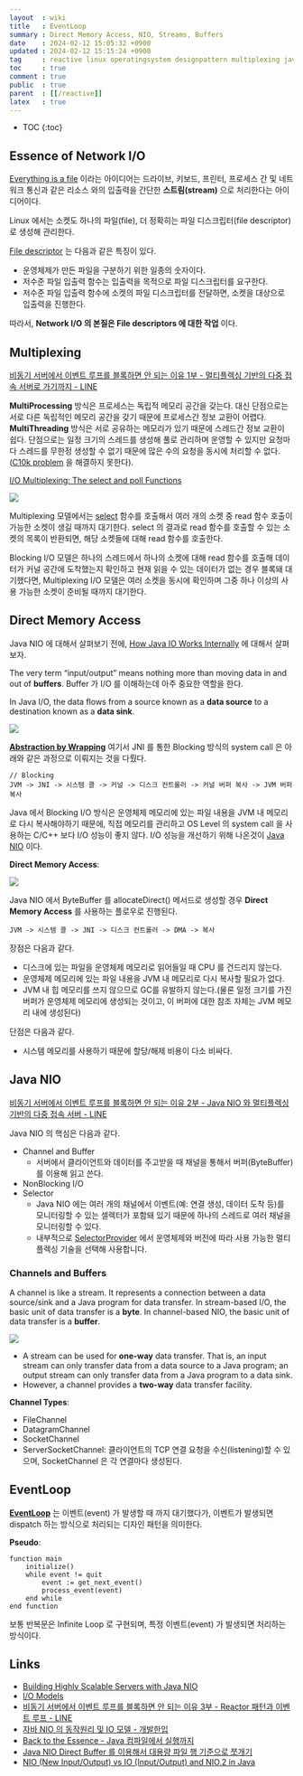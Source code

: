```yaml
---
layout  : wiki
title   : EventLoop
summary : Direct Memory Access, NIO, Streams, Buffers
date    : 2024-02-12 15:05:32 +0900
updated : 2024-02-12 15:15:24 +0900
tag     : reactive linux operatingsystem designpattern multiplexing java
toc     : true
comment : true
public  : true
parent  : [[/reactive]]
latex   : true
---
```

* TOC
{:toc}

## Essence of Network I/O

[Everything is a file](https://en.wikipedia.org/wiki/Everything_is_a_file) 이라는 아이디어는 드라이브, 키보드, 프린터, 프로세스 간 및 네트워크 통신과 같은 리소스 와의 입출력을 간단한 __스트림(stream)__ 으로 처리한다는 아이디어이다.

Linux 에서는 소켓도 하나의 파일(file), 더 정확히는 파일 디스크립터(file descriptor)로 생성해 관리한다.

[File descriptor](https://en.wikipedia.org/wiki/File_descriptor) 는 다음과 같은 특징이 있다.

- 운영체제가 만든 파일을 구분하기 위한 일종의 숫자이다.
- 저수준 파일 입출력 함수는 입출력을 목적으로 파일 디스크립터를 요구한다.
- 저수준 파일 입출력 함수에 소켓의 파일 디스크립터를 전달하면, 소켓을 대상으로 입출력을 진행한다.

따라서, __Network I/O 의 본질은 File descriptors 에 대한 작업__ 이다.

## Multiplexing

[비동기 서버에서 이벤트 루프를 블록하면 안 되는 이유 1부 - 멀티플렉싱 기반의 다중 접속 서버로 가기까지 - LINE](https://engineering.linecorp.com/ko/blog/do-not-block-the-event-loop-part1)

__MultiProcessing__ 방식은 프로세스는 독립적 메모리 공간을 갖는다. 대신 단점으로는 서로 다른 독립적인 메모리 공간을 갖기 때문에 프로세스간 정보 교환이 어렵다.
__MultiThreading__ 방식은 서로 공유하는 메모리가 있기 때문에 스레드간 정보 교환이 쉽다. 단점으로는 일정 크기의 스레드를 생성해 풀로 관리하며 운영할 수 있지만 요청마다 스레드를 무한정 생성할 수 없기 때문에 많은 수의 요청을 동시에 처리할 수 없다. ([C10k problem](https://en.wikipedia.org/wiki/C10k_problem) 을 해결하지 못한다).

[I/O Multiplexing: The select and poll Functions](https://notes.shichao.io/unp/ch6/)

![](/resource/wiki/reactive-eventloop/iomultiplexing.png)

Multiplexing 모델에서는 [select](https://en.wikipedia.org/wiki/Select_(Unix)) 함수를 호출해서 여러 개의 소켓 중 read 함수 호출이 가능한 소켓이 생길 때까지 대기한다. select 의 결과로 read 함수를 호출할 수 있는 소켓의 목록이 반환되면, 해당 소켓들에 대해 read 함수를 호출한다.

Blocking I/O 모델은 하나의 스레드에서 하나의 소켓에 대해 read 함수를 호출해 데이터가 커널 공간에 도착했는지 확인하고 현재 읽을 수 있는 데이터가 없는 경우 블록돼 대기했다면, Multiplexing I/O 모델은 여러 소켓을 동시에 확인하며 그중 하나 이상의 사용 가능한 소켓이 준비될 때까지 대기한다.

## Direct Memory Access

Java NIO 에 대해서 살펴보기 전에, [How Java IO Works Internally](https://howtodoinjava.com/java/io/how-java-io-works-internally/) 에 대해서 살펴보자.

The very term “input/output” means nothing more than moving data in and out of __buffers__. Buffer 가 I/O 를 이해하는데 아주 중요한 역할을 한다.

In Java I/O, the data flows from a source known as a __data source__ to a destination known as a __data sink__.

![](/resource/wiki/reactive-eventloop/flow-stream.png)

__[Abstraction by Wrapping](https://baekjungho.github.io/wiki/java/java-abstraction-by-wrapping/)__ 여기서 JNI 를 통한 Blocking 방식의 system call 은 아래와 같은 과정으로 이뤄지는 것을 다뤘다.

```
// Blocking
JVM -> JNI -> 시스템 콜 -> 커널 -> 디스크 컨트롤러 -> 커널 버퍼 복사 -> JVM 버퍼 복사
```

Java 에서 Blocking I/O 방식은 운영체제 메모리에 있는 파일 내용을 JVM 내 메모리로 다시 복사해야하기 때문에, 직접 메모리를 관리하고 OS Level 의 system call 을 사용하는 C/C++ 보다 I/O 성능이 좋지 않다.
I/O 성능을 개선하기 위해 나온것이 [Java NIO](https://docs.oracle.com/javase/8/docs/api/java/nio/package-summary.html) 이다.

__Direct Memory Access__:

![](/resource/wiki/reactive-eventloop/dma.png)

Java NIO 에서 ByteBuffer 를 allocateDirect() 메서드로 생성할 경우 __Direct Memory Access__ 를 사용하는 플로우로 진행된다.

```
JVM -> 시스템 콜 -> JNI -> 디스크 컨트롤러 -> DMA -> 복사
```

장점은 다음과 같다.

- 디스크에 있는 파일을 운영체제 메모리로 읽어들일 때 CPU 를 건드리지 않는다.
- 운영체제 메모리에 있는 파일 내용을 JVM 내 메모리로 다시 복사할 필요가 없다.
- JVM 내 힙 메모리를 쓰지 않으므로 GC를 유발하지 않는다.(물론 일정 크기를 가진 버퍼가 운영체제 메모리에 생성되는 것이고, 이 버퍼에 대한 참조 자체는 JVM 메모리 내에 생성된다)

단점은 다음과 같다.

- 시스템 메모리를 사용하기 때문에 할당/해제 비용이 다소 비싸다.

## Java NIO

[비동기 서버에서 이벤트 루프를 블록하면 안 되는 이유 2부 - Java NIO 와 멀티플렉싱 기반의 다중 접속 서버 - LINE](https://engineering.linecorp.com/ko/blog/do-not-block-the-event-loop-part2)

Java NIO 의 핵심은 다음과 같다.

- Channel and Buffer
  - 서버에서 클라이언트와 데이터를 주고받을 때 채널을 통해서 버퍼(ByteBuffer)를 이용해 읽고 쓴다.
- NonBlocking I/O
- Selector
  - Java NIO 에는 여러 개의 채널에서 이벤트(예: 연결 생성, 데이터 도착 등)를 모니터링할 수 있는 셀렉터가 포함돼 있기 때문에 하나의 스레드로 여러 채널을 모니터링할 수 있다.
  - 내부적으로 [SelectorProvider](https://docs.oracle.com/javase/7/docs/api/java/nio/channels/spi/SelectorProvider.html) 에서 운영체제와 버전에 따라 사용 가능한 멀티플렉싱 기술을 선택해 사용합니다.

### Channels and Buffers

A channel is like a stream. It represents a connection between a data source/sink and a Java program for data transfer. In stream-based I/O, the basic unit of data transfer is a __byte__. In channel-based NIO, the basic unit of data transfer is a __buffer__.

![](/resource/wiki/reactive-eventloop/channel-buffer.png)

- A stream can be used for __one-way__ data transfer. That is, an input stream can only transfer data from a data source to a Java program; an output stream can only transfer data from a Java program to a data sink.
- However, a channel provides a __two-way__ data transfer facility.

__Channel Types__:
- FileChannel
- DatagramChannel
- SocketChannel
- ServerSocketChannel: 클라이언트의 TCP 연결 요청을 수신(listening)할 수 있으며, SocketChannel 은 각 연결마다 생성된다.

## EventLoop

__[EventLoop](https://en.wikipedia.org/wiki/Event_loop)__ 는 이벤트(event) 가 발생할 때 까지 대기했다가, 이벤트가 발생되면 dispatch 하는 방식으로 처리되는 디자인 패턴을 의미한다.

__Pseudo__:

```
function main
    initialize()
    while event != quit
        event := get_next_event()
        process_event(event)
    end while
end function
```

보통 반복문은 Infinite Loop 로 구현되며, 특정 이벤트(event) 가 발생되면 처리하는 방식이다.

## Links

- [Building Highly Scalable Servers with Java NIO](https://zoo.cs.yale.edu/classes/cs434/cs434-2021-fall/programming/examples-java-socket/examples/Async2/ONJava.pdf)
- [I/O Models](https://rickhw.github.io/2019/02/27/ComputerScience/IO-Models/)
- [비동기 서버에서 이벤트 루프를 블록하면 안 되는 이유 3부 - Reactor 패턴과 이벤트 루프 - LINE](https://engineering.linecorp.com/ko/blog/do-not-block-the-event-loop-part3)
- [자바 NIO 의 동작원리 및 IO 모델 - 개발한입](https://brewagebear.github.io/fundamental-nio-and-io-models/)
- [Back to the Essence - Java 컴파일에서 실행까지](https://homoefficio.github.io/2019/01/31/Back-to-the-Essence-Java-%EC%BB%B4%ED%8C%8C%EC%9D%BC%EC%97%90%EC%84%9C-%EC%8B%A4%ED%96%89%EA%B9%8C%EC%A7%80-1/)
- [Java NIO Direct Buffer 를 이용해서 대용량 파일 행 기준으로 쪼개기](https://homoefficio.github.io/2019/02/27/Java-NIO-Direct-Buffer%EB%A5%BC-%EC%9D%B4%EC%9A%A9%ED%95%B4%EC%84%9C-%EB%8C%80%EC%9A%A9%EB%9F%89-%ED%8C%8C%EC%9D%BC-%ED%96%89-%EA%B8%B0%EC%A4%80%EC%9C%BC%EB%A1%9C-%EC%AA%BC%EA%B0%9C%EA%B8%B0/)
- [NIO (New Input/Output) vs IO (Input/Output) and NIO.2 in Java](https://java-latte.blogspot.com/2014/10/nio-tutorial-in-java-with-example-and-nio2-feature.html)